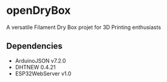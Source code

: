 # openDryBox
A versatile Filament Dry Box projet for 3D Printing enthusiasts

## Dependencies
* ArduinoJSON v7.2.0
* DHTNEW 0.4.21
* ESP32WebServer v1.0